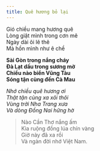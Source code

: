 ```yaml
---
title: Quê hương bỏ lại
---
```


Gió chiều mang hương quê   
Lòng giật mình trong cơn mê   
Ngày dài ôi lê thê   
Mà hồn mình như ê chề 

**Sài Gòn trong nắng cháy**   
**Đà Lạt dấu trong sương mờ**   
**Chiều nào biển Vũng Tàu**   
**Sóng tận cùng đến Cà Mau** 

*Nhớ chiều quê hương ơi*   
*Thật tận cùng xa xôi thôi*   
*Vùng trời Nha Trang xưa*   
*Và dòng Đồng Nai hững hờ* 

>   Nào Cần Thơ nắng ấm   
>   Kìa ruộng đồng lúa chín vàng   
>   Giờ này đã xa rồi   
>   Và ngàn đời nhớ Việt Nam.
